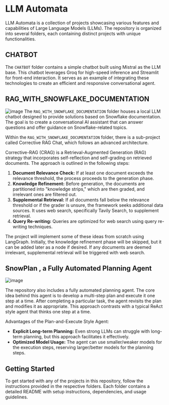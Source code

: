 # LLM Automata

LLM Automata is a collection of projects showcasing various features and capabilities of Large Language Models (LLMs). The repository is organized into several folders, each containing distinct projects with unique functionalities.

## CHATBOT
The `CHATBOT` folder contains a simple chatbot built using Mistral as the LLM base. This chatbot leverages Groq for high-speed inference and Streamlit for front-end interaction. It serves as an example of integrating these technologies to create an efficient and responsive conversational agent.

## RAG_WITH_SNOWFLAKE_DOCUMENTATION
![image](https://github.com/manjunath-ab/llm_automata/assets/114261603/4d17e41a-8f8d-4595-869a-b8ab8633d4dc)
The `RAG_WITH_SNOWFLAKE_DOCUMENTATION` folder houses a local LLM chatbot designed to provide solutions based on Snowflake documentation. The goal is to create a conversational AI assistant that can answer questions and offer guidance on Snowflake-related topics.


Within the `RAG_WITH_SNOWFLAKE_DOCUMENTATION` folder, there is a sub-project called Corrective RAG Chat, which follows an advanced architecture. 

Corrective-RAG (CRAG) is a Retrieval-Augmented Generation (RAG) strategy that incorporates self-reflection and self-grading on retrieved documents. The approach is outlined in the following steps:

1. **Document Relevance Check:** If at least one document exceeds the relevance threshold, the process proceeds to the generation phase.
2. **Knowledge Refinement:** Before generation, the documents are partitioned into "knowledge strips," which are then graded, and irrelevant ones are filtered out.
3. **Supplemental Retrieval:** If all documents fall below the relevance threshold or if the grader is unsure, the framework seeks additional data sources. It uses web search, specifically Tavily Search, to supplement retrieval.
4. **Query Re-writing:** Queries are optimized for web search using query re-writing techniques.

The project will implement some of these ideas from scratch using LangGraph. Initially, the knowledge refinement phase will be skipped, but it can be added later as a node if desired. If any documents are deemed irrelevant, supplemental retrieval will be triggered with web search.

## SnowPlan , a Fully Automated Planning Agent

![image](https://github.com/manjunath-ab/llm_automata/assets/114261603/f9aea09c-b107-4bd7-837b-d019a8feb5ed)




The repository also includes a fully automated planning agent. The core idea behind this agent is to develop a multi-step plan and execute it one step at a time. After completing a particular task, the agent revisits the plan and modifies it as appropriate. This approach contrasts with a typical ReAct style agent that thinks one step at a time.

Advantages of the Plan-and-Execute Style Agent:
- **Explicit Long-term Planning:** Even strong LLMs can struggle with long-term planning, but this approach facilitates it effectively.
- **Optimized Model Usage:** The agent can use smaller/weaker models for the execution steps, reserving larger/better models for the planning steps.

## Getting Started
To get started with any of the projects in this repository, follow the instructions provided in the respective folders. Each folder contains a detailed README with setup instructions, dependencies, and usage guidelines.


